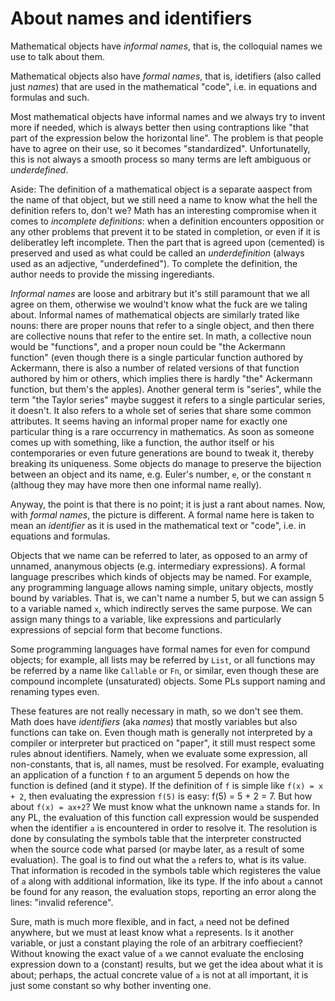 # About names and identifiers

Mathematical objects have *informal names*, that is, the colloquial names we use to talk about them.

Mathematical objects also have *formal names*, that is, idetifiers (also called just *names*) that are used in the mathematical "code", i.e. in equations and formulas and such.

Most mathematical objects have informal names and we always try to invent more if needed, which is always better then using contraptions like "that part of the expression below the horizontal line". The problem is that people have to agree on their use, so it becomes "standardized". Unfortunatelly, this is not always a smooth process so many terms are left ambiguous or *underdefined*.

Aside: The definition of a mathematical object is a separate aaspect from the name of that object, but we still need a name to know what the hell the definition refers to, don't we? Math has an interesting compromise when it comes to *incomplete definitions*: when a definition encounters opposition or any other problems that prevent it to be stated in completion, or even if it is deliberatley left incomplete. Then the part that is agreed upon (cemented) is preserved and used as what could be called an *underdefinition* (always used as an adjective, "underdefined"). To complete the definition, the author needs to provide the missing ingerediants.

*Informal names* are loose and arbitrary but it's still paramount that we all agree on them, otherwise we woulnd't know what the fuck are we taling about. Informal names of mathematical objects are similarly trated like nouns: there are proper nouns that refer to a single object, and then there are collective nouns that refer to the entire set. In math, a collective noun would be "functions", and a proper noun could be "the Ackermann function" (even though there is a single particular function authored by Ackermann, there is also a number of related versions of that function authored by him or others, which implies there is hardly "the" Ackermann function, but them's the apples). Another general term is "series", while the term "the Taylor series" maybe suggest it refers to a single particular series, it doesn't. It also refers to a whole set of series that share some common attributes. It seems having an informal proper name for exactly one particular thing is a rare occurrency in mathematics. As soon as someone comes up with something, like a function, the author itself or his contemporaries or even future generations are bound to tweak it, thereby breaking its uniqueness. Some objects do manage to preserve the bijection between an object and its name, e.g. Euler's number, `e`, or the constant `π` (althoug they may have more then one informal name really).

Anyway, the point is that there is no point; it is just a rant about names. Now, with *formal names*, the picture is different. A formal name here is taken to mean an *identifier* as it is used in the mathematical text or "code", i.e. in equations and formulas. 

Objects that we name can be referred to later, as opposed to an army of unnamed, ananymous objects (e.g. intermediary expressions). A formal language prescribes which kinds of objects may be named. For example, any programming language allows naming simple, unitary objects, mostly bound by variables. That is, we can't name a number 5, but we can assign 5 to a variable named `x`, which indirectly serves the same purpose. We can assign many things to a variable, like expressions and particularly expressions of sepcial form that become functions. 

Some programming languages have formal names for even for compund objects; for example, all lists may be referred by `List`, or all functions may be referred by a name like `Callable` or `Fn`, or similar, even though these are compound incomplete (unsaturated) objects. Some PLs support naming and renaming types even.

These features are not really necessary in math, so we don't see them. Math does have *identifiers* (aka *names*) that mostly variables but also functions can take on. Even though math is generally not interpreted by a compiler or interpreter but practiced on "paper", it still must respect some rules abnout identifiers. Namely, when we evaluate some expression, all non-constants, that is, all names, must be resolved. For example, evaluating an application of a function `f` to an argument 5 depends on how the function is defined (and it stype). If the definition of `f` is simple like `f(x) = x + 2`, then evaluating the expression `f(5)` is easy: f(5) = 5 + 2 = 7. But how about `f(x) = ax+2`? We must know what the unknown name `a` stands for. In any PL, the evaluation of this function call expression would be suspended when the identifier `a` is encountered in order to resolve it. The resolution is done by consulating the symbols table that the interpreter constructed when the source code what parsed (or maybe later, as a result of some evaluation). The goal is to find out what the `a` refers to, what is its value. That information is recoded in the symbols table which registeres the value of `a` along with additional information, like its type. If the info about `a` cannot be found for any reason, the evaluation stops, reporting an error along the lines: "invalid reference".

Sure, math is much more flexible, and in fact, `a` need not be defined anywhere, but we must at least know what `a` represents. Is it another variable, or just a constant playing the role of an arbitrary coeffiecient? Without knowing the exact value of `a` we cannot evaluate the enclosing expression down to a (constant) results, but we get the idea about what it is about; perhaps, the actual concrete value of `a` is not at all important, it is just some constant so why bother inventing one.
